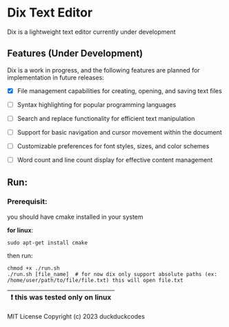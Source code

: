 # Dix Text Editor

Dix is a lightweight text editor currently under development

## Features (Under Development)

Dix is a work in progress, and the following features are planned for implementation in future releases:



- [x] File management capabilities for creating, opening, and saving text files

- [ ] Syntax highlighting for popular programming languages
- [ ] Search and replace functionality for efficient text manipulation
- [ ] Support for basic navigation and cursor movement within the document
- [ ] Customizable preferences for font styles, sizes, and color schemes
- [ ] Word count and line count display for effective content management




## Run:

### Prerequisit:

you should have cmake installed in your system

**for linux**:

`sudo apt-get install cmake`

then run: 

```shell
chmod +x ./run.sh
./run.sh [file_name]  # for now dix only support absolute paths (ex: /home/user/path/to/file/file.txt) this will open file.txt
```


| :exclamation:  this was tested only on linux  |
|-----------------------------------------|


MIT License
Copyright (c) 2023 duckduckcodes